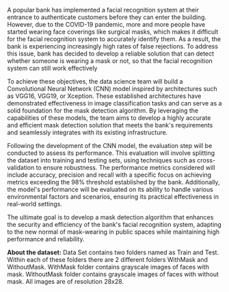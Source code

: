 A popular bank has implemented a facial recognition system at their entrance to authenticate customers before they can enter the building. However, due to the 
COVID-19 pandemic, more and more people have started wearing face coverings like surgical masks, which makes it difficult for the facial recognition 
system to accurately identify them. As a result, the bank is experiencing increasingly high rates of false rejections. To address this issue, bank has decided
to develop a reliable solution that can detect whether someone is wearing a mask or not, so that the facial recognition system can still work effectively


To achieve these objectives, the data science team will build a Convolutional Neural Network (CNN) model inspired by architectures such as VGG16, 
VGG19, or Xception. These established architectures have demonstrated effectiveness in image classification tasks and can serve as a solid foundation 
for the mask detection algorithm. By leveraging the capabilities of these models, the team aims to develop a highly accurate and efficient mask detection 
solution that meets the bank's requirements and seamlessly integrates with its existing infrastructure.


Following the development of the CNN model, the evaluation step will be conducted to assess its performance. This evaluation will involve splitting the 
dataset into training and testing sets, using techniques such as cross-validation to ensure robustness. The performance metrics considered will include 
accuracy, precision and recall with a specific focus on achieving metrics exceeding the 98% threshold established by the bank. Additionally, the model's 
performance will be evaluated on its ability to handle various environmental factors and scenarios, ensuring its practical effectiveness in real-world settings.


The ultimate goal is to develop a mask detection algorithm that enhances the security and efficiency of the bank's facial recognition system, adapting to the 
new normal of mask-wearing in public spaces while maintaining high performance and reliability.


**About the dataset:**
Data Set contains two folders named as Train and Test. Within each of these folders there are 2 different folders WithMask and WithoutMask. WithMask folder 
contains grayscale images of faces with mask. WithoutMask folder contains grayscale images of faces with without mask. All images are of resolution 28x28.
